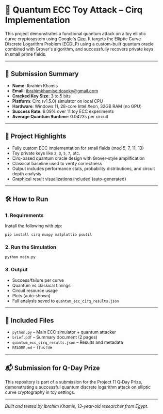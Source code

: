 
# 🔐 Quantum ECC Toy Attack – Cirq Implementation

This project demonstrates a functional quantum attack on a toy elliptic curve cryptosystem using Google's [Cirq](https://github.com/quantumlib/Cirq). It targets the Elliptic Curve Discrete Logarithm Problem (ECDLP) using a custom-built quantum oracle combined with Grover's algorithm, and successfully recovers private keys in small prime fields.

---

## 📌 Submission Summary

- **Name**: Ibrahim Khamis
- **Email**: ibrahimkhamiseldosoky@gmail.com
- **Cracked Key Size**: 3 to 5 bits
- **Platform**: Cirq (v1.5.0) simulator on local CPU
- **Hardware**: Windows 11, 28-core Intel Xeon, 32GB RAM (no GPU)
- **Success Rate**: 9.09% over 11 toy ECC experiments
- **Average Quantum Runtime**: 0.0423s per circuit

---

## 🧠 Project Highlights

- Fully custom ECC implementation for small fields (mod 5, 7, 11, 13)
- Toy private keys like `2`, `3`, `5`, `7`, etc.
- Cirq-based quantum oracle design with Grover-style amplification
- Classical baseline used to verify correctness
- Output includes performance stats, probability distributions, and circuit depth analysis
- Graphical result visualizations included (auto-generated)

---

## 🛠️ How to Run

### 1. Requirements
Install the following with pip:
```bash
pip install cirq numpy matplotlib psutil
````

### 2. Run the Simulation

```bash
python main.py
```

### 3. Output

* Success/failure per curve
* Quantum vs classical timings
* Circuit resource usage
* Plots (auto-shown)
* Full analysis saved to `quantum_ecc_cirq_results.json`

---

## 📄 Included Files

* `python.py` – Main ECC simulator + quantum attacker
* `brief.pdf` – Summary document (2 pages)
* `quantum_ecc_cirq_results.json` – Results and metadata
* `README.md` – This file

---

## 📬 Submission for Q-Day Prize

This repository is part of a submission for the Project 11 Q‑Day Prize, demonstrating a successful quantum discrete logarithm attack on elliptic curve cryptography in toy settings.

---

*Built and tested by Ibrahim Khamis, 13-year-old researcher from Egypt.*


